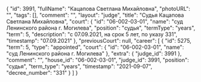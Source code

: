{
    "id": 3991,
    "fullName": "Кацапова Светлана Михайловна",
    "photoURL": "",
    "tags": [],
    "comment": "",
    "layout": "judge",
    "title": "Судья Кацапова Светлана Михайловна",
    "court": {
        "id": "06-002-03-01",
        "name": "суд Ленинского района г. Могилева",
        "position": "судья",
        "termType": "years",
        "term": 5,
        "description": "c 07.09.2021, на срок 5 лет, по указу 331",
        "timestamp": "07.09.2021"
    },
    "previousCourt": null,
    "career": [
        {
            "id": 5275,
            "term": 5,
            "type": "appointed",
            "court": {
                "id": "06-002-03-01",
                "name": "суд Ленинского района г. Могилева"
            },
            "extra": {
                "judge_id": 3991
            },
            "comment": "",
            "house_id": "06-002-03-01",
            "judge_id": 3991,
            "position": "судья",
            "term_type": "years",
            "timestamp": "2021-09-07",
            "decree_number": "331"
        }
    ]
}
